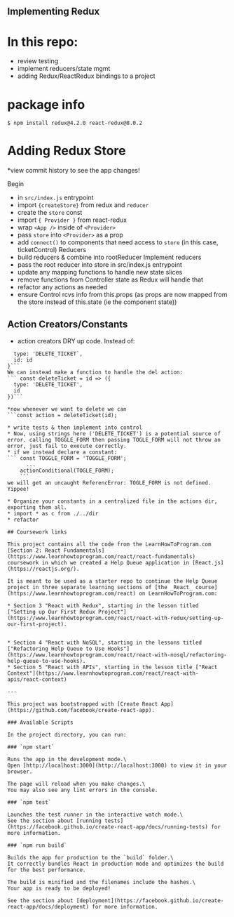 ## Implementing Redux

# In this repo:
  * review testing
  * implement reducers/state mgmt
  * adding Redux/ReactRedux bindings to a project

# package info

`$ npm install redux@4.2.0 react-redux@8.0.2`

# Adding Redux Store 
*view commit history to see the app changes!

  Begin
  * in `src/index.js` entrypoint
  * import `{createStore}` from redux and `reducer`
  * create the `store` const
  * import `{ Provider }` from react-redux
  * wrap `<App />` inside of `<Provider>`
  * pass `store` into `<Provider>` as a prop
  * add `connect()` to components that need access to `store` (in this case, ticketControl)
  Reducers
  * build reducers & combine into rootReducer
  Implement reducers
  * pass the root reducer into store in src/index.js entrypoint
  * update any mapping functions to handle new state slices
  * remove functions from Controller state as Redux will handle that
  * refactor any actions as needed
  * ensure Control rcvs info from this.props (as props are now mapped from the store instead of this.state (ie the component state))

## Action Creators/Constants
  * action creators DRY up code. Instead of:
  ```const action = {
    type: 'DELETE_TICKET`,
    id: id
  }```
  We can instead make a function to handle the del action:
  ``` const deleteTicket = id => ({
    type: 'DELETE_TICKET',
    id
  })```

  *now whenever we want to delete we can 
  ```const action = deleteTicket(id);

  * write tests & then implement into control
  * Now, using strings here ('DELETE_TICKET') is a potential source of error. calling TOGGLE_FORM then passing TOGLE_FORM will not throw an error, just fail to execute correctly.
  * if we instead declare a constant:
  ``` const TOGGLE_FORM = 'TOGGLE_FORM';
        ...
      actionConditional(TOGLE_FORM);
      ```
  we will get an uncaught ReferencError: TOGLE_FORM is not defined. Yippee!
  
  * Organize your constants in a centralized file in the actions dir, exporting them all.
  * import * as c from ./../dir
  * refactor

## Coursework links

This project contains all the code from the LearnHowToProgram.com [Section 2: React Fundamentals](https://www.learnhowtoprogram.com/react/react-fundamentals) coursework in which we created a Help Queue application in [React.js](https://reactjs.org/). 

It is meant to be used as a starter repo to continue the Help Queue project in three separate learning sections of [the _React_ course](https://www.learnhowtoprogram.com/react) on LearnHowToProgram.com: 

* Section 3 "React with Redux", starting in the lesson titled ["Setting up Our First Redux Project"](https://www.learnhowtoprogram.com/react/react-with-redux/setting-up-our-first-project). 


* Section 4 "React with NoSQL", starting in the lessons titled ["Refactoring Help Queue to Use Hooks"](https://www.learnhowtoprogram.com/react/react-with-nosql/refactoring-help-queue-to-use-hooks).
* Section 5 "React with APIs", starting in the lesson title ["React Context"](https://www.learnhowtoprogram.com/react/react-with-apis/react-context)

---

This project was bootstrapped with [Create React App](https://github.com/facebook/create-react-app).

### Available Scripts

In the project directory, you can run:

### `npm start`

Runs the app in the development mode.\
Open [http://localhost:3000](http://localhost:3000) to view it in your browser.

The page will reload when you make changes.\
You may also see any lint errors in the console.

### `npm test`

Launches the test runner in the interactive watch mode.\
See the section about [running tests](https://facebook.github.io/create-react-app/docs/running-tests) for more information.

### `npm run build`

Builds the app for production to the `build` folder.\
It correctly bundles React in production mode and optimizes the build for the best performance.

The build is minified and the filenames include the hashes.\
Your app is ready to be deployed!

See the section about [deployment](https://facebook.github.io/create-react-app/docs/deployment) for more information.
